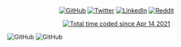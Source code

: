 <p align="center">
	<a href="https://github.com/danorris709"><img src="https://img.shields.io/github/followers/danorris709.svg?label=GitHub&style=social" alt="GitHub"></a>
	<a href="https://twitter.com/danorris709"><img src="https://img.shields.io/twitter/follow/danorris709?label=Twitter&style=social" alt="Twitter"></a>
	<a href="https://www.linkedin.com/in/danorris709/"><img src="https://img.shields.io/badge/LinkedIn--_.svg?style=social&logo=linkedin" alt="LinkedIn"></a>
  	<a href="https://www.reddit.com/user/danorris709"><img src="https://img.shields.io/reddit/user-karma/link/danorris709?label=Reddit&style=social" alt="Reddit"></a>
</p>
<p align="center">
	<a href="https://wakatime.com/@3394bcae-bbba-4048-b607-0f1ab5eb5928"><img src="https://wakatime.com/badge/user/3394bcae-bbba-4048-b607-0f1ab5eb5928.svg?style=for-the-badge" alt="Total time coded since Apr 14 2021" /></a>
</p>
<p align="left">
	<img src="https://github-readme-stats-git-masterrstaa-rickstaa.vercel.app/api?username=danorris709&show_icons=true&count_private=true&hide_border=true&theme=dark" alt="GitHub">
	<img src="https://streak-stats.demolab.com?user=danorris709&theme=java-dark&hide_border=true&border_radius=30)](https://git.io/streak-stats" alt="GitHub">
</p>
